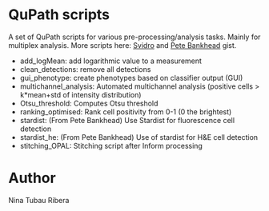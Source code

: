 # QuPath scripts
A set of QuPath scripts for various pre-processing/analysis tasks. Mainly for multiplex analysis. 
More scripts here: [Svidro](https://gist.github.com/Svidro) and [Pete Bankhead](https://gist.github.com/petebankhead) gist.

- add_logMean: add logarithmic value to a measurement
- clean_detections: remove all detections
- gui_phenotype: create phenotypes based on classifier output (GUI)
- multichannel_analysis: Automated multichannel analysis (positive cells > k*mean+std of intensity distribution)
- Otsu_threshold: Computes Otsu threshold 
- ranking_optimised: Rank cell positivity from 0-1 (0 the brightest) 
- stardist: (From Pete Bankhead) Use Stardist for fluorescence cell detection
- stardist_he: (From Pete Bankhead) Use of stardist for H&E cell detection
- stitching_OPAL: Stitching script after Inform processing


# Author
Nina Tubau Ribera
